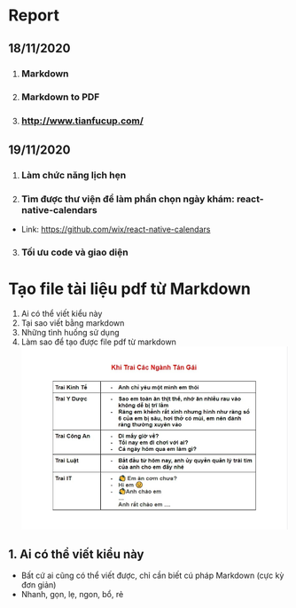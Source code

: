 # **Report**

## **18/11/2020**

1. ### Markdown
2. ### Markdown to PDF
3. ### http://www.tianfucup.com/

## **19/11/2020**

1. ### Làm chức năng lịch hẹn
2. ### Tìm được thư viện để làm phần chọn ngày khám: **react-native-calendars**

- Link: https://github.com/wix/react-native-calendars

3. ### Tối ưu code và giao diện

<div style="page-break-after: always;"></div>

# Tạo file tài liệu pdf từ Markdown

1. Ai có thể viết kiểu này
2. Tại sao viết bằng markdown
3. Những tình huống sử dụng
4. Làm sao để tạo được file pdf từ markdown
   ![alt text](./24.jpg)

<div style="page-break-after: always;"></div>

## 1. Ai có thể viết kiểu này

- Bất cứ ai cũng có thể viết được, chỉ cần biết cú pháp Markdown (cực kỳ đơn giản)
- Nhanh, gọn, lẹ, ngon, bổ, rẻ
